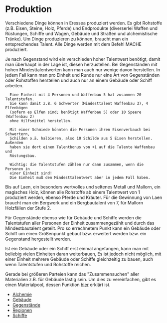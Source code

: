 <span id="top"></span>

# Produktion

Verschiedene Dinge können in Eressea produziert werden. Es gibt
Rohstoffe (z.B. Eisen, Steine, Holz, Pferde) und Endprodukte
(diverserlei Waffen und Rüstungen, Schiffe und Wagen, Gebäude und
Straßen und alchemistische Tränke). Um Dinge produzieren zu können,
braucht man ein entsprechendes Talent. Alle Dinge werden mit dem Befehl
MACHE produziert.

Je nach Gegenstand wird ein verschieden hoher Talentwert benötigt, damit
man überhaupt in der Lage ist, diesen herzustellen. Bei Gegenständen mit
hohen Mindesttalentwerten kann man auch nur wenige davon herstellen. In
jedem Fall kann man pro Einheit und Runde nur eine Art von Gegenständen
oder Rohstoffen herstellen und auch nur an einem Gebäude oder Schiff
arbeiten.

      Eine Einheit mit 4 Personen und Waffenbau 5 hat zusammen 20 Talentstufen. 
      Sie kann damit z.B. 6 Schwerter (Mindesttalent Waffenbau 3), 4 Elfenbögen 
      (sofern es Elfen sind; benötigt Waffenbau 5) oder 10 Speere (Waffenbau 2) 
      ohne Hilfsmittel herstellen.

      Mit einer Schmiede könnten die Personen ihren Eisenverbauch bei Schwertern, 
      Schilden o.ä. halbieren, also 10 Schilde aus 5 Eisen herstellen. Außerdem 
      haben sie dort einen Talentbonus von +1 auf die Talente Waffenbau und 
      Rüstungsbau.

      Wichtig: die Talentstufen zählen nur dann zusammen, wenn die Personen in 
      einer Einheit sind!
      Die Einheit muß den Mindesttalentwert aber in jedem Fall haben.

  
  

Bis auf Laen, ein besonders wertvolles und seltenes Metall und Mallorn,
ein magisches Holz, können alle Rohstoffe ab einem Talentwert von 1
produziert werden, ebenso Pferde und Kräuter. Für die Gewinnung von Laen
braucht man ein Bergwerk und ein Bergbautalent von 7, für Mallorn
Holzfällen der Stufe 2.

Für Gegenstände ebenso wie für Gebäude und Schiffe werden die
Talentstufen aller Personen der Einheit zusammengezählt und durch das
Mindestbautalent geteilt. Pro so errechnetem Punkt kann ein Gebäude oder
Schiff um einen Größenpunkt gebaut bzw. erweitert werden bzw. ein
Gegenstand hergestellt werden.

Ist ein Gebäude oder ein Schiff erst einmal angefangen, kann man mit
beliebig vielen Einheiten daran weiterbauen, Es ist jedoch nicht
möglich, mit einer Einheit mehrere Gebäude oder Schiffe gleichzeitig zu
bauen, auch wenn Talentstufen und Rohstoffe reichen.

Gerade bei größeren Parteien kann das "Zusammensuchen" aller Materialien
z.B. für Gebäude lästig sein. Um dies zu vereinfachen, gibt es einen
Materialpool, dessen Funktion
[hier](http://www.eressea.de/rules/de/Geld/#Pool) erklärt ist.

- [Alchemie](production_alchemy/)
- [Gebäude](production_buildings/)
- [Gegenstände](production_items/)
- [Regionen](production_regions/)
- [Schiffe](production_ships/)

  
  
